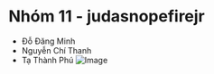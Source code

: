 # Nhóm 11 - judasnopefirejr
- Đỗ Đăng Minh
- Nguyễn Chí Thanh
- Tạ Thành Phú
![Image](<DocNews-App.jpg>)
